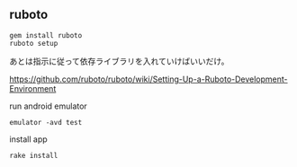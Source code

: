ruboto
------------------------------


```markup
gem install ruboto
ruboto setup
```

あとは指示に従って依存ライブラリを入れていけばいいだけ。


https://github.com/ruboto/ruboto/wiki/Setting-Up-a-Ruboto-Development-Environment


run android emulator

```
emulator -avd test 
```


install app

```
rake install 
```

